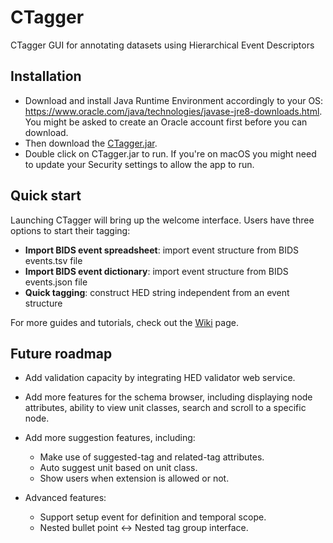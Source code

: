 # CTagger
CTagger GUI for annotating datasets using Hierarchical Event Descriptors

## Installation
* Download and install Java Runtime Environment accordingly to your OS: https://www.oracle.com/java/technologies/javase-jre8-downloads.html. You might be asked to create an Oracle account first before you can download.
* Then download the [CTagger.jar](https://github.com/hed-standard/CTagger/raw/main/CTagger.jar).
* Double click on CTagger.jar to run. If you're on macOS you might need to update your Security settings to allow the app to run.

## Quick start
Launching CTagger will bring up the welcome interface. Users have three options to start their tagging:
* **Import BIDS event spreadsheet**: import event structure from BIDS events.tsv file 
* **Import BIDS event dictionary**: import event structure from BIDS events.json file
* **Quick tagging**: construct HED string independent from an event structure

For more guides and tutorials, check out the [Wiki](https://github.com/hed-standard/CTagger/wiki) page.

## Future roadmap
* Add validation capacity by integrating HED validator web service.
* Add more features for the schema browser, including displaying node attributes, ability to view unit classes, search and scroll to a specific node.
* Add more suggestion features, including:
  * Make use of suggested-tag and related-tag attributes.
  * Auto suggest unit based on unit class.
  * Show users when extension is allowed or not.

* Advanced features:
  * Support setup event for definition and temporal scope.
  * Nested bullet point <-> Nested tag group interface.

